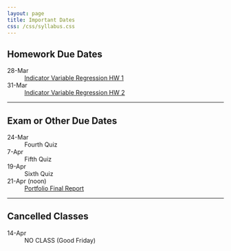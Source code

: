 ```yaml
---
layout: page
title: Important Dates
css: /css/syllabus.css
---
```


## Homework Due Dates
<dl class="dl-horizontal">
<dt>28-Mar</dt><dd><a href="../modules/IVRegression/HW1">Indicator Variable Regression HW 1</a></dd>
<dt>31-Mar</dt><dd><a href="../modules/IVRegression/HW2">Indicator Variable Regression HW 2</a></dd>
</dl>

<!---
<dt>17-Jan</dt><dd><a href="../modules/LMFoundation/HW1">Foundations HW 1</a></dd>
<dt>25-Jan</dt><dd><a href="../modules/LMFoundation/HW2">Foundations HW 2</a></dd>
<dt>30-Jan</dt><dd><a href="../modules/Anova-1Way/HW1">1-Way ANOVA HW 1</a></dd>
<dt>3-Feb</dt><dd><a href="../modules/Anova-1Way/HW2">1-Way ANOVA HW 2</a></dd>
<dt>8-Feb</dt><dd><a href="../modules/Anova-1Way/HW3">1-Way ANOVA HW 3</a></dd>
<dt>10-Feb</dt><dd><a href="../modules/Anova-1Way/HW4">1-Way ANOVA HW 4</a></dd>
<dt>15-Feb</dt><dd><a href="../modules/Anova-2Way/HW1">2-Way ANOVA HW 1</a></dd>
<dt>17-Feb</dt><dd><a href="../modules/Anova-2Way/HW2">2-Way ANOVA HW 2</a></dd>
<dt>24-Feb</dt><dd><a href="../modules/Anova-2Way/HW3">2-Way ANOVA HW 3</a></dd>
<dt>13-Mar</dt><dd><a href="../modules/SLRegression/HW2">Simple Linear Regression HW 2</a></dd>
<dt>17-Mar</dt><dd>Simple Linear Regression <a href="../modules/SLRegression/HW3">HW 3</a> & <a href="../modules/SLRegression/HW4">4</a></dd>
<dt>20-Mar</dt><dd><a href="../modules/SLRegression/HW5">Simple Linear Regression HW 5</a></dd>
--->

---- 

## Exam or Other Due Dates
<dl class="dl-horizontal">
<dt>24-Mar</dt><dd>Fourth Quiz</dd>
<dt>7-Apr</dt><dd>Fifth Quiz</dd>
<dt>19-Apr</dt><dd>Sixth Quiz</dd>
<dt>21-Apr (noon)</dt><dd><a href="Syllabus-Current.html#portfolio">Portfolio Final Report</a></dd>
</dl>

<!---
<dt>1-Feb</dt><dd>First Quiz</dd>
<dt>15-Feb</dt><dd>Second Quiz</dd>
<dt>3-Mar</dt><dd>Third Quiz</dd>
<dt>3-Mar</dt><dd><a href="Syllabus-Current.html#portfolio">Portfolio Proposal (w/ chance for extra credit)</a></dd>
<dt>13-Mar</dt><dd><a href="Syllabus-Current.html#portfolio">Portfolio Proposal</a></dd>
--->

---- 

## Cancelled Classes
<dl class="dl-horizontal">
<dt>14-Apr</dt><dd>NO CLASS (Good Friday)</dd>
<!---
<dt>17-Feb</dt><dd>NO CLASS (Dr. Ogle at AFS Conference)</dd>
<dt>16-Jan</dt><dd>NO CLASS (Please participate in <a href="https://www.northland.edu/event/martin-luther-king-jr-day-2017/" target="_blank">Martin Luther King, Jr. Day Activities</a>)</dd>
<dt>6-Mar</dt><dd>NO CLASS (Mid-Session Break)</dd>
<dt>8-Mar</dt><dd>NO CLASS (Mid-Session Break)</dd>
<dt>10-Mar</dt><dd>NO CLASS (Mid-Session Break)</dd>
--->
</dl>
